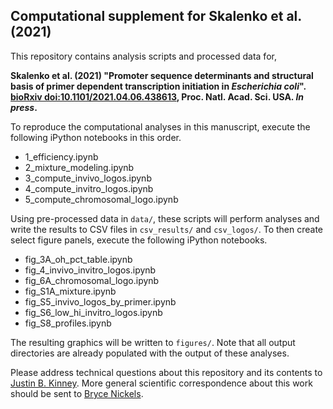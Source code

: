 ## Computational supplement for Skalenko et al. (2021)

This repository contains analysis scripts and processed data for, 

**Skalenko et al. (2021) "Promoter sequence determinants and structural basis of primer dependent transcription initiation in *Escherichia coli*".  [bioRxiv doi:10.1101/2021.04.06.438613](https://www.biorxiv.org/content/10.1101/2021.04.06.438613), Proc. Natl. Acad. Sci. USA. *In press*.**

To reproduce the computational analyses in this manuscript, execute the following iPython notebooks in this order.

- 1_efficiency.ipynb
- 2_mixture_modeling.ipynb
- 3_compute_invivo_logos.ipynb
- 4_compute_invitro_logos.ipynb
- 5_compute_chromosomal_logo.ipynb

Using pre-processed data in `data/`, these scripts will perform analyses and write the results to CSV files in `csv_results/` and `csv_logos/`. To then create select figure panels, execute the following iPython notebooks.

- fig_3A_oh_pct_table.ipynb
- fig_4_invivo_invitro_logos.ipynb
- fig_6A_chromosomal_logo.ipynb
- fig_S1A_mixture.ipynb
- fig_S5_invivo_logos_by_primer.ipynb
- fig_S6_low_hi_invitro_logos.ipynb
- fig_S8_profiles.ipynb

The resulting graphics will be written to `figures/`. Note that all output directories are already populated with the output of these analyses. 

Please address technical questions about this repository and its contents to [Justin B. Kinney](mailto:jkinney@cshl.edu). More general scientific correspondence about this work should be sent to [Bryce Nickels](mailto:bnickels@waksman.rutgers.edu).
